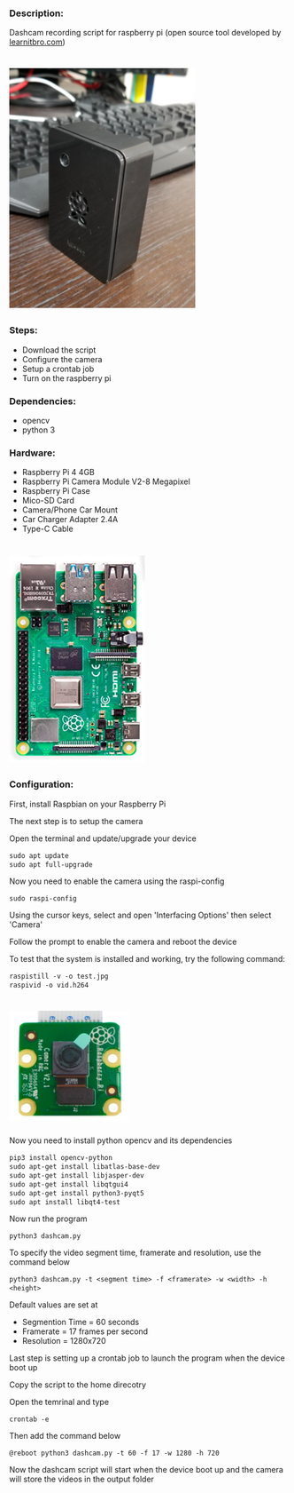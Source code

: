 ### Description: 
Dashcam recording script for raspberry pi (open source tool developed by [learnitbro.com](https://learnitbro.com/))

# ![](images/dashcam.png)

### Steps:
- Download the script
- Configure the camera
- Setup a crontab job
- Turn on the raspberry pi

### Dependencies:
- opencv
- python 3

### Hardware:
- Raspberry Pi 4 4GB
- Raspberry Pi Camera Module V2-8 Megapixel
- Raspberry Pi Case
- Mico-SD Card
- Camera/Phone Car Mount
- Car Charger Adapter 2.4A
- Type-C Cable

# ![](images/pi.png)

### Configuration:
First, install Raspbian on your Raspberry Pi

The next step is to setup the camera

Open the terminal and update/upgrade your device
```
sudo apt update
sudo apt full-upgrade
```
Now you need to enable the camera  using the raspi-config
```
sudo raspi-config
```
Using the cursor keys, select and open 'Interfacing Options' then select 'Camera'

Follow the prompt to enable the camera and reboot the device

To test that the system is installed and working, try the following command:
```
raspistill -v -o test.jpg
raspivid -o vid.h264
```

# ![](images/camera.png)

Now you need to install python opencv and its dependencies
```
pip3 install opencv-python
sudo apt-get install libatlas-base-dev
sudo apt-get install libjasper-dev
sudo apt-get install libqtgui4
sudo apt-get install python3-pyqt5
sudo apt install libqt4-test
```

Now run the program
```
python3 dashcam.py
```
To specify the video segment time, framerate and resolution, use the command below
```
python3 dashcam.py -t <segment time> -f <framerate> -w <width> -h <height>
```
Default values are set at
- Segmention Time = 60 seconds
- Framerate = 17 frames per second
- Resolution = 1280x720

Last step is setting up a crontab job to launch the program when the device boot up

Copy the script to the home direcotry

Open the temrinal and type
```
crontab -e
```
Then add the command below
```
@reboot python3 dashcam.py -t 60 -f 17 -w 1280 -h 720
```
Now the dashcam script will start when the device boot up and the camera will store the videos in the output folder
